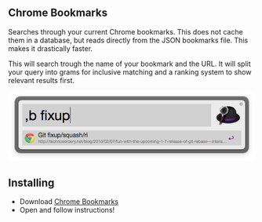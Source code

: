## Chrome Bookmarks
Searches through your current Chrome bookmarks. This does not cache them in a
database, but reads directly from the JSON bookmarks file. This makes it
drastically faster.

This will search trough the name of your bookmark and the URL. It will split your
query into grams for inclusive matching and a ranking system to show relevant
results first.

![screenshot](screenshot.png)

## Installing
 * Download [Chrome Bookmarks](https://github.com/blainesch/alfred-chrome-bookmarks/raw/master/Chrome%20Bookmarks.alfredworkflow)
 * Open and follow instructions!
